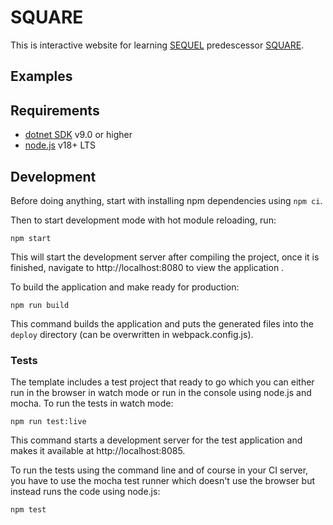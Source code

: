 # SQUARE

This is interactive website for learning [SEQUEL](https://s3.us.cloud-object-storage.appdomain.cloud/res-files/2705-sequel-1974.pdf) predescessor [SQUARE](https://disciplinas.uvv.br/assets/disciplinas/bd1/square_1973.pdf).

## Examples

## Requirements

* [dotnet SDK](https://www.microsoft.com/net/download/core) v9.0 or higher
* [node.js](https://nodejs.org) v18+ LTS


## Development

Before doing anything, start with installing npm dependencies using `npm ci`.

Then to start development mode with hot module reloading, run:
```shell
npm start
```
This will start the development server after compiling the project, once it is finished, navigate to http://localhost:8080 to view the application .

To build the application and make ready for production:
```shell
npm run build
```
This command builds the application and puts the generated files into the `deploy` directory (can be overwritten in webpack.config.js).

### Tests

The template includes a test project that ready to go which you can either run in the browser in watch mode or run in the console using node.js and mocha. To run the tests in watch mode:
```
npm run test:live
```
This command starts a development server for the test application and makes it available at http://localhost:8085.

To run the tests using the command line and of course in your CI server, you have to use the mocha test runner which doesn't use the browser but instead runs the code using node.js:
```
npm test
```